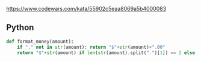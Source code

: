 https://www.codewars.com/kata/55902c5eaa8069a5b4000083

## Python
```python
def format_money(amount):
    if "." not in str(amount): return "$"+str(amount)+".00"
    return "$"+str(amount) if len(str(amount).split(".")[1]) == 2 else "$"+str(amount)+"0"
```